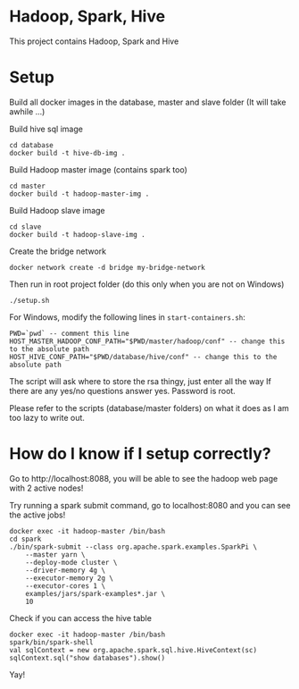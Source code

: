 # Hadoop, Spark, Hive
This project contains Hadoop, Spark and Hive

# Setup
Build all docker images in the database, master and slave folder
(It will take awhile ...)

Build hive sql image
```
cd database
docker build -t hive-db-img .
```

Build Hadoop master image (contains spark too)
```
cd master
docker build -t hadoop-master-img .
```

Build Hadoop slave image
```
cd slave
docker build -t hadoop-slave-img .
```

Create the bridge network
```
docker network create -d bridge my-bridge-network
```

Then run in root project folder (do this only when you are not on Windows)
```
./setup.sh
```

For Windows, modify the following lines in `start-containers.sh`:

```
PWD=`pwd` -- comment this line
HOST_MASTER_HADOOP_CONF_PATH="$PWD/master/hadoop/conf" -- change this to the absolute path
HOST_HIVE_CONF_PATH="$PWD/database/hive/conf" -- change this to the absolute path
```

The script will ask where to store the rsa thingy, just enter all the way
If there are any yes/no questions answer yes. Password is root.

Please refer to the scripts (database/master folders) on what it does as I am too lazy to write out.

# How do I know if I setup correctly?

Go to http://localhost:8088, you will be able to see the hadoop web page with 2 active nodes!

Try running a spark submit command, go to localhost:8080 and you can see the active jobs!

```
docker exec -it hadoop-master /bin/bash
cd spark
./bin/spark-submit --class org.apache.spark.examples.SparkPi \
    --master yarn \
    --deploy-mode cluster \
    --driver-memory 4g \
    --executor-memory 2g \
    --executor-cores 1 \
    examples/jars/spark-examples*.jar \
    10
```

Check if you can access the hive table

```
docker exec -it hadoop-master /bin/bash
spark/bin/spark-shell
val sqlContext = new org.apache.spark.sql.hive.HiveContext(sc)
sqlContext.sql("show databases").show()
```

Yay!
